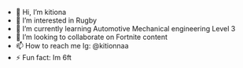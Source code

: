 - 👋 Hi, I’m kitiona
- 👀 I’m interested in Rugby
- 🌱 I’m currently learning Automotive Mechanical engineering Level 3
- 💞️ I’m looking to collaborate on Fortnite content
- 📫 How to reach me Ig: @kitionnaa
- ⚡ Fun fact: Im 6ft
